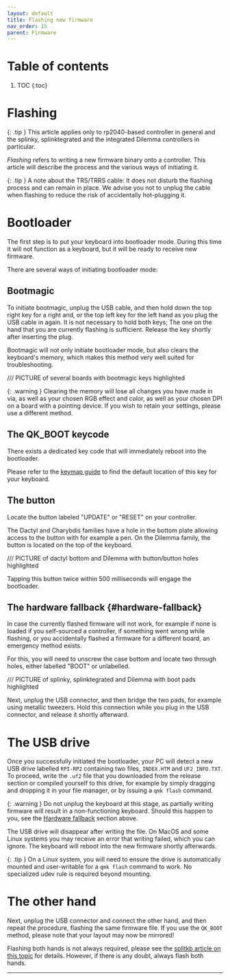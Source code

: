 ```yaml
---
layout: default
title: Flashing new firmware
nav_order: 15
parent: Firmware
---
```


# Table of contents

1. TOC
{:toc}

# Flashing

{: .tip }
This article applies only to rp2040-based controller in general and the splinky, splinktegrated and the integrated Dilemma controllers in particular.

*Flashing* refers to writing a new firmware binary onto a controller. This article will describe the process and the various ways of initiating it.

{: .tip }
A note about the TRS/TRRS cable: It does not disturb the flashing process and can remain in place. We advise you not to unplug the cable when flashing to reduce the risk of accidentally hot-plugging it.

# Bootloader

The first step is to put your keyboard into bootloader mode. During this time it will not function as a keyboard, but it will be ready to receive new firmware.

There are several ways of initiating bootloader mode:

## Bootmagic

To initiate bootmagic, unplug the USB cable, and then hold down the top right key for a right and, or the top left key for the left hand as you plug the USB cable in again. It is not necessary to hold both keys; The one on the hand that you are currently flashing is sufficient. Release the key shortly after inserting the plug.

Bootmagic will not only initiate bootloader mode, but also clears the keyboard's memory, which makes this method very well suited for troubleshooting.

/// PICTURE of several boards with bootmagic keys highlighted

{: .warning }
Clearing the memory will lose all changes you have made in via, as well as your chosen RGB effect and color, as well as your chosen DPI on a board with a pointing device. If you wish to retain your settings, please use a different method.

## The QK_BOOT keycode

There exists a dedicated key code that will immediately reboot into the bootloader.

Please refer to the [keymap guide][keymaps] to find the default location of this key for your keyboard.

## The button

Locate the button labeled "UPDATE" or "RESET" on your controller.

The Dactyl and Charybdis families have a hole in the bottom plate allowing access to the button with for example a pen. On the Dilemma family, the button is located on the top of the keyboard.

/// PICTURE of dactyl bottom and Dilemma with button/button holes highlighted

Tapping this button twice within 500 milliseconds will engage the bootloader.

## The hardware fallback {#hardware-fallback}

In case the currently flashed firmware will not work, for example if none is loaded if you self-sourced a controller, if something went wrong while flashing, or you accidentally flashed a firmware for a different board, an emergency method exists.

For this, you will need to unscrew the case bottom and locate two through holes, either labelled "BOOT" or unlabelled.

/// PICTURE of splinky, splinktegrated and Dilemma with boot pads highlighted

Next, unplug the USB connector, and then bridge the two pads, for example using metallic tweezers. Hold this connection while you plug in the USB connector, and release it shortly afterward.

# The USB drive

Once you successfully initiated the bootloader, your PC will detect a new USB drive labelled `RPI-RP2` containing two files, `INDEX.HTM` and `UF2_INFO.TXT`. To proceed, write the `.uf2` file that you downloaded from the release section or compiled yourself to this drive, for example by simply dragging and dropping it in your file manager, or by issuing a `qmk flash` command.

{: .warning }
Do not unplug the keyboard at this stage, as partially writing firmware will result in a non-functioning keyboard. Should this happen to you, see the [Hardware fallback](#hardware-fallback) section above.

The USB drive will disappear after writing the file. On MacOS and some Linux systems you may receive an error that writing failed, which you can ignore. The keyboard will reboot into the new firmware shortly afterwards.

{: .tip }
On a Linux system, you will need to ensure the drive is automatically mounted and user-writable for a `qmk flash` command to work. No specialized udev rule is required beyond mounting.

# The other hand

Next, unplug the USB connector and connect the other hand, and then repeat the procedure, flashing the same firmware file. If you use the `QK_BOOT` method, please note that your layout may now be mirrored!

Flashing both hands is not always required, please see the [splitkb article on this topic][splitkb-whentoflash] for details. However, if there is any doubt, always flash both hands.

---- 

[keymaps]: {{site.baseurl}}/fw/default-keymaps.html
[splitkb-whentoflash]: https://docs.splitkb.com/hc/en-us/articles/360011949679-When-do-I-need-to-flash-my-microcontroller
